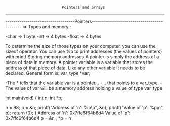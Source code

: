                             Pointers and arrays
-------------------------------------------------------------------------------------
----------------------------------Pointers-------------------------------------------
 => Types and memory :

   -char -> 1 byte
   -int -> 4 bytes
   -float -> 4 bytes

To determine the size of those types on your computer, you can use the sizeof operator.
You can use %p to print addresses (the values of pointers) with printf
Storing memory addresses
A pointer is simply the address of a piece of data in memory. 
A pointer variable is a variable that stores the address of that piece of data. 
Like any other variable it needs to be declared. General form is:
var_type *var;

-The * tells that the variable var is a pointer…
-… that points to a var_type.
-The value of var will be a memory address holding a value of type var_type

int main(void)
{
  int n;
  int *p;

  n = 98;
  p = &n;
  printf("Address of 'n': %p\n", &n);
  printf("Value of 'p': %p\n", p);
  return (0);
}
Address of 'n': 0x7ffc6f64b6d4
Value of 'p': 0x7ffc6f64b6d4
p = &n , *p = n

